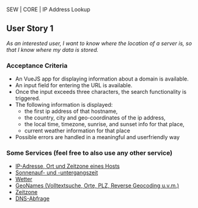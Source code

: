 SEW | CORE | IP Address Lookup

## User Story 1
*As an interested user, I want to know where the location of a server is, so that I know where my data is stored.*

### Acceptance Criteria
- An VueJS app for displaying information about a domain is available.
- An input field for entering the URL is available.
- Once the input exceeds three characters, the search functionality is triggered.
- The following information is displayed:
  - the first ip address of that hostname,
  - the country, city and geo-coordinates of the ip address,
  - the local time, timezone, sunrise, and sunset info for that place,
  - current weather information for that place
- Possible errors are handled in a meaningful and userfriendly way

### Some Services (feel free to also use any other service)
- [IP-Adresse, Ort und Zeitzone eines Hosts](https://ip-api.com/docs/api:json)
- [Sonnenauf- und -untergangszeit](https://sunrise-sunset.org/api)
- [Wetter](https://open-meteo.com/)
- [GeoNames (Volltextsuche, Orte, PLZ, Reverse Geocoding u.v.m.)](http://www.geonames.org/export/)
- [Zeitzone](https://timezonedb.com/api)
- [DNS-Abfrage](http://www.dns-lg.com/documentation/)
